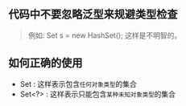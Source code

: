 ## 代码中不要忽略泛型来规避类型检查
> 例如: Set s = new HashSet();  这样是不明智的。


## 如何正确的使用
- Set<Object> : 这样表示包含`任何对象类型`的集合
- Set<?> : 这样表示只能包含`某种未知对象类型`的集合
